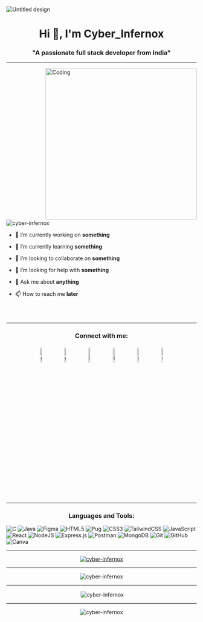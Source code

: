 ![Untitled design](https://user-images.githubusercontent.com/97396217/209659759-55872455-4526-4a6a-885e-f12bd2795452.gif)

<h1 align="center">Hi 👋, I'm Cyber_Infernox</h1>
<h3 align="center">"A passionate full stack developer from India"</h3>

<hr>

<img align="right" alt="Coding" width="400" src="https://media.giphy.com/media/l0HlNfAaZ6Nm5p5u4/giphy.gif">

<p align="left"> <img src="https://komarev.com/ghpvc/?username=cyber-infernox&label=Profile%20views&color=0e75b6&style=flat" alt="cyber-infernox" /> </p>

- 🔭 I’m currently working on **something**

- 🌱 I’m currently learning **something**

- 👯 I’m looking to collaborate on **something**

- 🤝 I’m looking for help with **something**

- 💬 Ask me about **anything**

- 📫 How to reach me **later**

<br>
<br>
<hr>

<h3 align="center">Connect with me:</h3>

<p align="center">
	<a href="mailto:sayonkar@gmail.com"><img alt="github" width="10%" style="padding:5px" src="https://img.icons8.com/clouds/100/000000/gmail.png"/></a>
	<a href="https://github.com/Cyber-Infernox/"><img alt="github" width="10%" style="padding:5px" src="https://img.icons8.com/clouds/100/000000/github.png"/></a>
	<a href="https://www.linkedin.com/in/sayon-kar/"><img alt="linkedin" width="10%" style="padding:5px" src="https://img.icons8.com/clouds/100/000000/linkedin.png"/></a>
	<a href="https://www.instagram.com/slander_playz/"><img alt="instagram" width="10%" style="padding:5px" src="https://img.icons8.com/clouds/100/000000/instagram.png"/></a>
	<a href="https://github.com/Slander-Playz"><img alt="github" width="10%" style="padding:5px" src="https://img.icons8.com/clouds/100/000000/github.png"/></a>
	<a href="https://discordapp.com/users/931734225730826300/"><img alt="discord" width="10%" style="padding:5px" src="https://img.icons8.com/clouds/100/000000/discord.png"/></a>
</p>

<hr>

<h3 align="center">Languages and Tools:</h3>

<p align="center">

![C](https://img.shields.io/badge/c-%2300599C.svg?style=for-the-badge&logo=c&logoColor=white)
![Java](https://img.shields.io/badge/java-%23ED8B00.svg?style=for-the-badge&logo=java&logoColor=white)
![Figma](https://img.shields.io/badge/Figma-F24E1E.svg?style=for-the-badge&logo=Figma&logoColor=white)
![HTML5](https://img.shields.io/badge/html5-%23E34F26.svg?style=for-the-badge&logo=html5&logoColor=white)
![Pug](https://img.shields.io/badge/Pug-FFF?style=for-the-badge&logo=pug&logoColor=A86454)
![CSS3](https://img.shields.io/badge/CSS3-1572B6.svg?style=for-the-badge&logo=CSS3&logoColor=white)
![TailwindCSS](https://img.shields.io/badge/tailwindcss-%2338B2AC.svg?style=for-the-badge&logo=tailwind-css&logoColor=white)
![JavaScript](https://img.shields.io/badge/javascript-%23323330.svg?style=for-the-badge&logo=javascript&logoColor=%23F7DF1E)
![React](https://img.shields.io/badge/react-%2320232a.svg?style=for-the-badge&logo=react&logoColor=%2361DAFB)
![NodeJS](https://img.shields.io/badge/node.js-6DA55F?style=for-the-badge&logo=node.js&logoColor=white)
![Express.js](https://img.shields.io/badge/express.js-%23404d59.svg?style=for-the-badge&logo=express&logoColor=%2361DAFB)
![Postman](https://img.shields.io/badge/Postman-FF6C37.svg?style=for-the-badge&logo=Postman&logoColor=white)
![MongoDB](https://img.shields.io/badge/MongoDB-%234ea94b.svg?style=for-the-badge&logo=mongodb&logoColor=white)
![Git](https://img.shields.io/badge/git-%23F05033.svg?style=for-the-badge&logo=git&logoColor=white)
![GitHub](https://img.shields.io/badge/github-%23121011.svg?style=for-the-badge&logo=github&logoColor=white)
![Canva](https://img.shields.io/badge/Canva-00C4CC.svg?style=for-the-badge&logo=Canva&logoColor=white)
  
</p>

<hr>

<p align="center"> <a href="https://github.com/ryo-ma/github-profile-trophy"><img src="https://github-profile-trophy.vercel.app/?username=cyber-infernox" alt="cyber-infernox" /></a> </p>

<hr>

<p align="center"><img align="center" src="https://github-readme-stats.vercel.app/api/top-langs?username=cyber-infernox&show_icons=true&locale=en&layout=compact" alt="cyber-infernox" /></p>

<hr>

<p align="center">&nbsp;<img align="center" src="https://github-readme-stats.vercel.app/api?username=Cyber-Infernox&show_icons=true&locale=en" alt="cyber-infernox" /></p>

<hr>

<p align="center"><img align="center" src="https://github-readme-streak-stats.herokuapp.com/?user=cyber-infernox&" alt="cyber-infernox" /></p>
